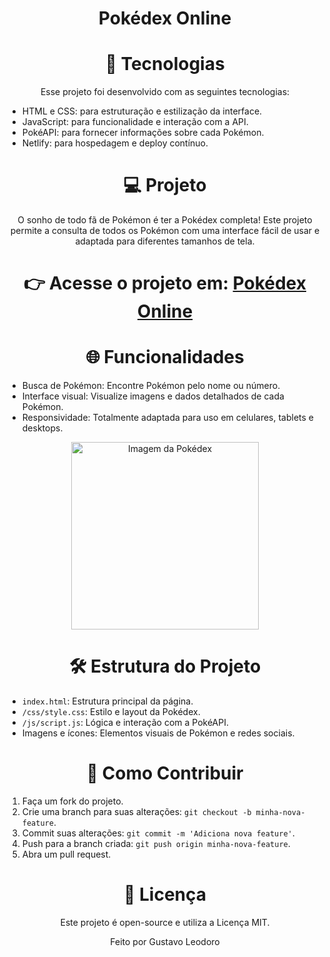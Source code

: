<h1 align="center"> Pokédex Online </h1> 
<p align="center">  

<h1 align="center">🚀 Tecnologias</h1> 

<p align="center">
Esse projeto foi desenvolvido com as seguintes tecnologias:
</p>

- HTML e CSS: para estruturação e estilização da interface.
- JavaScript: para funcionalidade e interação com a API.
- PokéAPI: para fornecer informações sobre cada Pokémon.
- Netlify: para hospedagem e deploy contínuo.

<h1 align="center">💻 Projeto</h1>
<p align="center">
O sonho de todo fã de Pokémon é ter a Pokédex completa! Este projeto permite a consulta de todos os Pokémon com uma interface fácil de usar e adaptada para diferentes tamanhos de tela.
</p>

<h1 align="center">👉 Acesse o projeto em: <a href="https://pokedex-gl.netlify.app/">Pokédex Online</a></h1>

<h1 align="center">🌐 Funcionalidades</h1>

- Busca de Pokémon: Encontre Pokémon pelo nome ou número.
- Interface visual: Visualize imagens e dados detalhados de cada Pokémon.
- Responsividade: Totalmente adaptada para uso em celulares, tablets e desktops.

<p align="center">
  <img src="caminho/para/a/imagem.png" alt="Imagem da Pokédex" width="300"/>
</p>

<h1 align="center">🛠 Estrutura do Projeto</h1>

- `index.html`: Estrutura principal da página.
- `/css/style.css`: Estilo e layout da Pokédex.
- `/js/script.js`: Lógica e interação com a PokéAPI.
- Imagens e ícones: Elementos visuais de Pokémon e redes sociais.

<h1 align="center">🤝 Como Contribuir</h1>

1. Faça um fork do projeto.
2. Crie uma branch para suas alterações: `git checkout -b minha-nova-feature`.
3. Commit suas alterações: `git commit -m 'Adiciona nova feature'`.
4. Push para a branch criada: `git push origin minha-nova-feature`.
5. Abra um pull request.

<h1 align="center">📝 Licença</h1>
<p align="center">  
Este projeto é open-source e utiliza a Licença MIT.
</p>

<p align="center">Feito por Gustavo Leodoro</p>
